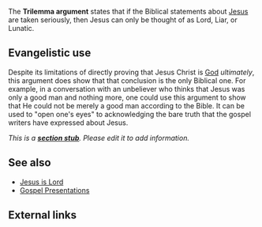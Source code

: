 The **Trilemma argument** states that if the Biblical statements
about [Jesus](Jesus "Jesus") are taken seriously, then Jesus can
only be thought of as Lord, Liar, or Lunatic.


## Evangelistic use

Despite its limitations of directly proving that Jesus Christ is
[God](God "God") *ultimately*, this argument does show that that
conclusion is the only Biblical one. For example, in a conversation
with an unbeliever who thinks that Jesus was only a good man and
nothing more, one could use this argument to show that He could not
be merely a good man according to the Bible. It can be used to
"open one's eyes" to acknowledging the bare truth that the gospel
writers have expressed about Jesus.

*This is a **[section stub](http://www.theopedia.com/Category:Theopedia_sectionstubs "Category:Theopedia sectionstubs")**. Please edit it to add information.*
## See also

-   [Jesus is Lord](Jesus_is_Lord "Jesus is Lord")
-   [Gospel Presentations](Gospel_Presentations "Gospel Presentations")

## External links



